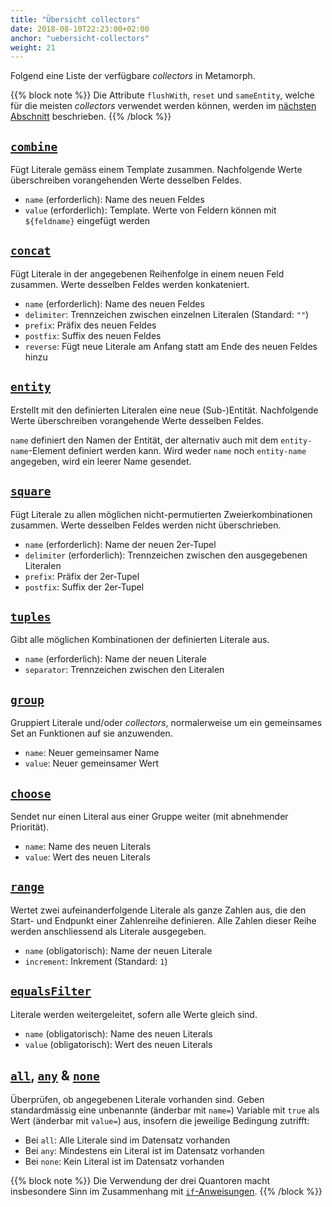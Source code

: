 ```yaml
---
title: "Übersicht collectors"
date: 2018-08-10T22:23:00+02:00
anchor: "uebersicht-collectors"
weight: 21
---
```


Folgend eine Liste der verfügbare _collectors_ in Metamorph.

{{% block note %}}
Die Attribute `flushWith`, `reset` und `sameEntity`, welche für die
meisten _collectors_ verwendet werden können, werden im [nächsten
Abschnitt](#ausgabesteuerung)
beschrieben.
{{% /block %}}

## [`combine`](https://github.com/metafacture/metafacture-core/tree/master/metamorph/src/main/java/org/metafacture/metamorph/collectors/Combine.java)

Fügt Literale gemäss einem Template zusammen. Nachfolgende Werte
überschreiben vorangehenden Werte desselben Feldes.

- `name` (erforderlich): Name des neuen Feldes
- `value` (erforderlich): Template. Werte von Feldern können mit
  `${feldname}` eingefügt werden

## [`concat`](https://github.com/metafacture/metafacture-core/tree/master/metamorph/src/main/java/org/metafacture/metamorph/collectors/Concat.java)

Fügt Literale in der angegebenen Reihenfolge in einem neuen Feld zusammen.
Werte desselben Feldes werden konkateniert.

- `name` (erforderlich): Name des neuen Feldes
- `delimiter`: Trennzeichen zwischen einzelnen Literalen (Standard: `""`)
- `prefix`: Präfix des neuen Feldes
- `postfix`: Suffix des neuen Feldes
- `reverse`: Fügt neue Literale am Anfang statt am Ende des neuen Feldes
  hinzu

## [`entity`](https://github.com/metafacture/metafacture-core/tree/master/metamorph/src/main/java/org/metafacture/metamorph/collectors/Entity.java)

Erstellt mit den definierten Literalen eine neue (Sub-)Entität.
Nachfolgende Werte überschreiben vorangehende Werte desselben Feldes. 

`name` definiert den Namen der Entität, der alternativ auch mit dem
`entity-name`-Element definiert werden kann. Wird weder `name` noch
`entity-name` angegeben, wird ein leerer Name gesendet.

## [`square`](https://github.com/metafacture/metafacture-core/tree/master/metamorph/src/main/java/org/metafacture/metamorph/collectors/Square.java)

Fügt Literale zu allen möglichen nicht-permutierten Zweierkombinationen
zusammen. Werte desselben Feldes werden nicht überschrieben.

- `name` (erforderlich): Name der neuen 2er-Tupel
- `delimiter` (erforderlich): Trennzeichen zwischen den ausgegebenen Literalen
- `prefix`: Präfix der 2er-Tupel
- `postfix`: Suffix der 2er-Tupel

## [`tuples`](https://github.com/metafacture/metafacture-core/tree/master/metamorph/src/main/java/org/metafacture/metamorph/collectors/Tuples.java)

Gibt alle möglichen Kombinationen der definierten Literale aus.

- `name` (erforderlich): Name der neuen Literale
- `separator`: Trennzeichen zwischen den Literalen

## [`group`](https://github.com/metafacture/metafacture-core/tree/master/metamorph/src/main/java/org/metafacture/metamorph/collectors/Group.java)

Gruppiert Literale und/oder _collectors_, normalerweise um ein gemeinsames Set an Funktionen auf sie anzuwenden.

- `name`: Neuer gemeinsamer Name
- `value`: Neuer gemeinsamer Wert

## [`choose`](https://github.com/metafacture/metafacture-core/tree/master/metamorph/src/main/java/org/metafacture/metamorph/collectors/Choose.java)

Sendet nur einen Literal aus einer Gruppe weiter (mit abnehmender
Priorität).

- `name`: Name des neuen Literals
- `value`: Wert des neuen Literals

## [`range`](https://github.com/metafacture/metafacture-core/tree/master/metamorph/src/main/java/org/metafacture/metamorph/collectors/Range.java)

Wertet zwei aufeinanderfolgende Literale als ganze Zahlen aus, die den Start- und
Endpunkt einer Zahlenreihe definieren. Alle Zahlen dieser Reihe werden
anschliessend als Literale ausgegeben.

- `name` (obligatorisch): Name der neuen Literale
- `increment`: Inkrement (Standard: `1`)

## [`equalsFilter`](https://github.com/metafacture/metafacture-core/tree/master/metamorph/src/main/java/org/metafacture/metamorph/collectors/EqualsFilter.java)

Literale werden weitergeleitet, sofern alle Werte gleich sind.

- `name` (obligatorisch): Name des neuen Literals
- `value` (obligatorisch): Wert des neuen Literals

## [`all`](https://github.com/metafacture/metafacture-core/tree/master/metamorph/src/main/java/org/metafacture/metamorph/collectors/All.java), [`any`](https://github.com/metafacture/metafacture-core/tree/master/metamorph/src/main/java/org/metafacture/metamorph/collectors/Any.java) & [`none`](https://github.com/metafacture/metafacture-core/tree/master/metamorph/src/main/java/org/metafacture/metamorph/collectors/None.java)

Überprüfen, ob angegebenen Literale vorhanden sind. Geben standardmässig eine
unbenannte (änderbar mit `name=`) Variable mit `true` als Wert (änderbar mit
`value=`) aus, insofern die jeweilige Bedingung zutrifft:

- Bei `all`: Alle Literale sind im Datensatz vorhanden
- Bei `any`: Mindestens ein Literal ist im Datensatz vorhanden
- Bei `none`: Kein Literal ist im Datensatz vorhanden

{{% block note %}}
Die Verwendung der drei Quantoren macht insbesondere Sinn im Zusammenhang mit
[`if`-Anweisungen](#if-anweisungen).
{{% /block %}}
